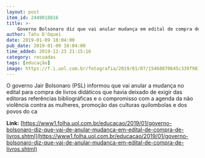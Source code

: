 ```yaml
---
layout: post
item_id: 2449018816
title: >-
    Governo Bolsonaro diz que vai anular mudança em edital de compra de livros
author: Tatu D'Oquei
date: 2019-01-09 18:04:00
pub_date: 2019-01-09 18:04:00
time_added: 2019-12-23 21:15:16
category: recuadas
tags: [educação]
image: https://f.i.uol.com.br/fotografia/2019/01/07/15468870645c339f981ae00_1546887064_3x2_rt.jpg
---
```


O governo Jair Bolsonaro (PSL) informou que vai anular a mudança no edital para compra de livros didáticos que havia deixado de exigir das editoras referências bibliográficas e o compromisso com a agenda da não violência contra as mulheres, promoção das culturas quilombolas e dos povos do ca

**Link:** [https://www1.folha.uol.com.br/educacao/2019/01/governo-bolsonaro-diz-que-vai-de-anular-mudanca-em-edital-de-compra-de-livros.shtml](https://www1.folha.uol.com.br/educacao/2019/01/governo-bolsonaro-diz-que-vai-de-anular-mudanca-em-edital-de-compra-de-livros.shtml)

